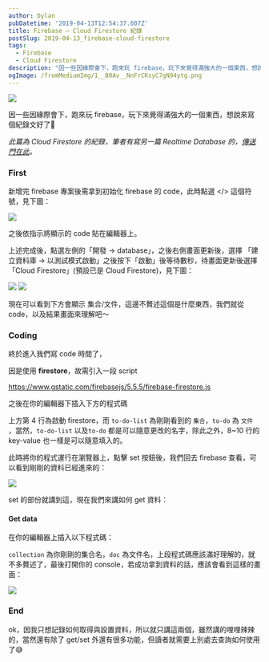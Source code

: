 ```yaml
---
author: Dylan
pubDatetime: '2019-04-13T12:54:37.607Z'
title: Firebase — Cloud Firestore 紀錄
postSlug: 2019-04-13_firebase-cloud-firestore
tags:
  - Firebase
  - Cloud Firestore
description: "因一些因緣際會下，跑來玩 firebase，玩下來覺得滿強大的一個東西，想說來寫個紀錄文好了\U0001F928"
ogImage: /fromMediumImg/1__B0Av__NnFrCKsyC7gN94ytg.png
---
```


![](/fromMediumImg/1__B0Av__NnFrCKsyC7gN94ytg.png)

因一些因緣際會下，跑來玩 firebase，玩下來覺得滿強大的一個東西，想說來寫個紀錄文好了🤨

_此篇為 Cloud Firestore 的紀錄，筆者有寫另一篇 Realtime Database 的，_[_傳送門在此_](/posts/2019-04-13_firebase-realtime-database)_。_

### First

新增完 firebase 專案後需拿到初始化 firebase 的 code，此時點選 </> 這個符號，見下圖：

![](/fromMediumImg/1__1VX5eNc2hXl8bfsIxm546Q.png)

之後依指示將顯示的 code 貼在編輯器上。

上述完成後，點選左側的「開發 -> database」，之後右側畫面更新後，選擇 「建立資料庫 -> 以測試模式啟動」之後按下「啟動」後等待數秒，待畫面更新後選擇「Cloud Firestore」(預設已是 Cloud Firestore)，見下圖：

![](/fromMediumImg/1__fc62OcngooVGRWub6q5UGA.png)
![](/fromMediumImg/1__h5i8ZCjR9jMMYopEJnyfYQ.png)

現在可以看到下方會顯示 集合/文件，這邊不贅述這個是什麼東西，我們就從 code，以及結果畫面來理解吧～

### Coding

終於進入我們寫 code 時間了，

因是使用 **firestore**，故需引入一段 script

https://www.gstatic.com/firebasejs/5.5.5/firebase-firestore.js

之後在你的編輯器下插入下方的程式碼

上方第 4 行為啟動 firestore，而 `to-do-list` 為剛剛看到的 `集合`，`to-do` 為 `文件` ，當然，`to-do-list` 以及`to-do` 都是可以隨意更改的名字，除此之外，8~10 行的 key-value 也一樣是可以隨意填入的。

此時將你的程式運行在瀏覽器上，點擊 set 按鈕後，我們回去 firebase 查看，可以看到剛剛的資料已經進來的：

![](/fromMediumImg/1__Yf9Nhkr9nf8____BvZsOm83Q.png)

set 的部份就講到這，現在我們來講如何 get 資料：

#### Get data

在你的編輯器上插入以下程式碼：

`collection` 為你剛剛的集合名，`doc` 為文件名，上段程式碼應該滿好理解的，就不多贅述了，最後打開你的 console，若成功拿到資料的話，應該會看到這樣的畫面：

![](/fromMediumImg/1__p6p__r4FQopefoFE7tPpC5Q.png)

### **End**

ok，因我只想記錄如何取得與設置資料，所以就只講這兩個，雖然講的哩哩辣辣的，當然還有除了 get/set 外還有很多功能，但讀者就需要上別處去查詢如何使用了😅